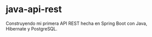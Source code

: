 # java-api-rest
Construyendo mi primera API REST hecha en Spring Boot con Java, Hibernate y PostgreSQL.
